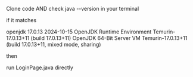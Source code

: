 Clone code 
AND
check
java --version
in your terminal

if it matches

openjdk 17.0.13 2024-10-15
OpenJDK Runtime Environment Temurin-17.0.13+11 (build 17.0.13+11)
OpenJDK 64-Bit Server VM Temurin-17.0.13+11 (build 17.0.13+11, mixed mode, sharing)

then

run LoginPage.java directly